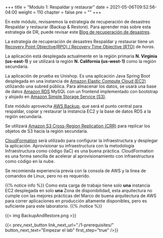 +++
title = "Modulo 1: Respaldar y restaurar"
date = 2021-05-06T09:52:56-04:00
weight = 110
chapter = false
pre = ""
+++

En este módulo, revisaremos la estrategia de recuperación de desastres Respaldar y restaurar (Backup & Restore). Para aprender más sobre esta estrategia de DR, puede revisar este [Blog de recuperación de desastres](https://aws.amazon.com/blogs/architecture/disaster-recovery-dr-architecture-on-aws-part-ii-backup-and-restore-with-rapid-recovery/).

La estrategia de recuperación de desastres Respaldar y restaurar tiene un [Recovery Point Objective(RPO) / Recovery Time Objective (RTO)](https://docs.aws.amazon.com/wellarchitected/latest/reliability-pillar/disaster-recovery-dr-objectives.html) de _horas_.

La aplicación está desplegada actualmente en la región primaria **N. Virginia (us-east-1)** y se utilizará la región **N. California (us-west-1)** como la región secundaria.

La aplicación de prueba es Unishop. Es una aplicación Java Spring Boot desplegada en una instancia de [Amazon Elastic Compute Cloud (EC2)](https://aws.amazon.com/ec2) utilizando una subred pública. Para almacenar los datos, se usará una base de datos [Amazon RDS](https://aws.amazon.com/rds/) MySQL con un frontend implementado con bootstrap y alojado en [Amazon Simple Storage Service (S3)](https://aws.amazon.com/pm/serv-s3).  

Este módulo aprovecha [AWS Backup](https://aws.amazon.com/backup/), que será el punto central para respaldar, copiar y restaurar la instancia EC2 y la base de datos RDS a la región secundaria.

Se utilizará [Amazon S3 Cross-Region Replication (CRR)](https://docs.aws.amazon.com/AmazonS3/latest/userguide/replication.html#crr-scenario) para replicar los objetos de S3 hacía la región secundaria.

[CloudFormation](https://aws.amazon.com/cloudformation/) será utilizado para configurar la infraestructura y desplegar la aplicación. Aprovisionar su infraestructura con la metodología Infraestructura como código (IaC) es una buena práctica. CloudFormation es una forma sencilla de acelerar al aprovisionamiento con infraestructura como código en la nube.

Se recomienda experiencia previa con la consola de AWS y la linea de comandos de Linux, pero no es requerido.

{{% notice info %}}
Como esta carga de trabajo tiene solo **una** instancia EC2 desplegada en solo **una** Zona de disponibilidad, esta arquitectura no cumple con las mejores prácticas del Marco de buena arquitectura de AWS para correr aplicaciones en producción altamente disponibles, pero es suficiente para este laboratorio.
{{% /notice %}}

{{< img BackupAndRestore.png >}}

{{< prev_next_button link_next_url="./1-prerequisites/" button_next_text="Empezar el lab" first_step="true" />}}


